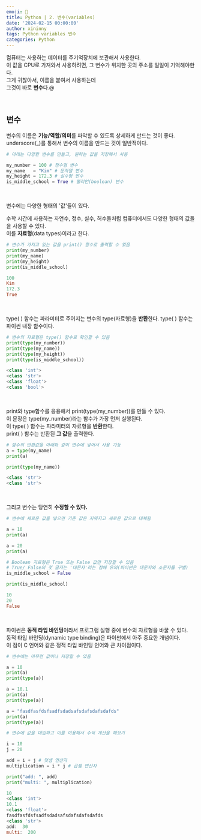 ```yaml
---
emoji: 🐍
title: Python | 2. 변수(variables)
date: '2024-02-15 00:00:00'
author: xininny
tags: Python variables 변수
categories: Python
---
```


컴퓨터는 사용하는 데이터를 주기억장치에 보관해서 사용한다.  
이 값을 CPU로 가져와서 사용하려면, 그 변수가 위치한 곳의 주소를 일일이 기억해야한다.  
그게 귀찮아서, 이름을 붙여서 사용하는데  
그것이 바로 **변수**다.@

<br>

## 변수

변수의 이름은 **기능/역할/의미**를 파악할 수 있도록 상세하게 만드는 것이 좋다.  
underscore(\_)를 통해서 변수의 이름을 만드는 것이 일반적이다.

```python
# 아래는 다양한 변수를 만들고, 원하는 값을 저장해서 사용

my_number = 100 # 정수형 변수
my_name   = "Kim" # 문자열 변수
my_height = 172.3 # 실수형 변수
is_middle_school = True # 불리언(boolean) 변수
```

<br>

변수에는 다양한 형태의 '값'들이 있다.

수학 시간에 사용하는 자연수, 정수, 실수, 허수들처럼 컴퓨터에서도 다양한 형태의 값들을 사용할 수 있다.  
이를 **자료형**(data types)이라고 한다.

```python
# 변수가 가지고 있는 값을 print() 함수로 출력할 수 있음
print(my_number)
print(my_name)
print(my_height)
print(is_middle_school)
```

```PowerShell
100
Kim
172.3
True
```

<br>

type( ) 함수는 파라미터로 주어지는 변수의 type(자료형)을 **반환**한다.
type( ) 함수는 파이썬 내장 함수이다.

```python
# 변수의 자료형은 type() 함수로 확인할 수 있음
print(type(my_number))
print(type(my_name))
print(type(my_height))
print(type(is_middle_school))
```

```PowerShell
<class 'int'>
<class 'str'>
<class 'float'>
<class 'bool'>
```

<br>

print와 type함수를 응용해서 print(type(my_number))를 만들 수 있다.  
이 문장은 type(my_number)라는 함수가 가장 먼저 실행된다.  
이 type( ) 함수는 파라미터의 자료형을 **반환**한다.  
print( ) 함수는 반환된 **그 값**을 출력한다.

```python
# 함수의 반환값을 아래와 같이 변수에 넣어서 사용 가능
a = type(my_name)
print(a)

print(type(my_name))
```

```PowerShell
<class 'str'>
<class 'str'>
```

<br>

그리고 변수는 당연히 **수정할 수 있다.**

```python
# 변수에 새로운 값을 넣으면 기존 값은 지워지고 새로운 값으로 대체됨

a = 10
print(a)

a = 20
print(a)

# Boolean 자료형은 True 또는 False 값만 저장할 수 있음
# True/ False의 첫 글자는 '대문자'라는 점에 유의(파이썬은 대문자와 소문자를 구별)
is_middle_school = False

print(is_middle_school)
```

```PowerShell
10
20
False
```

<br>

파이썬은 **동적 타입 바인딩**이라서 프로그램 실행 중에 변수의 자료형을 바꿀 수 있다.  
동적 타입 바인딩(dynamic type binding)은 파이썬에서 아주 중요한 개념이다.  
이 점이 C 언어와 같은 정적 타입 바인딩 언어와 큰 차이점이다.

```Python
# 변수에는 아무런 값이나 저장할 수 있음

a = 10
print(a)
print(type(a))

a = 10.1
print(a)
print(type(a))

a = "fasdfasfdsfsadfsdadsafsdafsdafsdafds"
print(a)
print(type(a))

# 변수에 값을 대입하고 이를 이용해서 수식 계산을 해보기

i = 10
j = 20

add = i + j # 덧셈 연산자
multiplication = i * j # 곱셈 연산자

print("add: ", add)
print("multi: ", multiplication)
```

```PowerShell
10
<class 'int'>
10.1
<class 'float'>
fasdfasfdsfsadfsdadsafsdafsdafsdafds
<class 'str'>
add:  30
multi:  200
```

